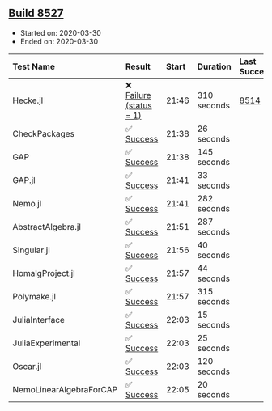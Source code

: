 ## [Build 8527](https://oscarci.mathematik.uni-kl.de/job/oscar/8527/)

* Started on: 2020-03-30
* Ended on: 2020-03-30

| Test Name    | Result | Start | Duration | Last Success | First Failure |
|:-------------|:-------|:------|:---------|:-------------|:--------------|
| Hecke.jl | ❌ [Failure (status = 1)](https://oscarci.mathematik.uni-kl.de/job/oscar/8527/artifact/logs/build-8527/Hecke.jl.log) | 21:46 | 310 seconds | [8514](https://oscarci.mathematik.uni-kl.de/job/oscar/8514/) | [8515](https://oscarci.mathematik.uni-kl.de/job/oscar/8515/) |
| CheckPackages | ✅ [Success](https://oscarci.mathematik.uni-kl.de/job/oscar/8527/artifact/logs/build-8527/CheckPackages.log) | 21:38 | 26 seconds |  |  |
| GAP | ✅ [Success](https://oscarci.mathematik.uni-kl.de/job/oscar/8527/artifact/logs/build-8527/GAP.log) | 21:38 | 145 seconds |  |  |
| GAP.jl | ✅ [Success](https://oscarci.mathematik.uni-kl.de/job/oscar/8527/artifact/logs/build-8527/GAP.jl.log) | 21:41 | 33 seconds |  |  |
| Nemo.jl | ✅ [Success](https://oscarci.mathematik.uni-kl.de/job/oscar/8527/artifact/logs/build-8527/Nemo.jl.log) | 21:41 | 282 seconds |  |  |
| AbstractAlgebra.jl | ✅ [Success](https://oscarci.mathematik.uni-kl.de/job/oscar/8527/artifact/logs/build-8527/AbstractAlgebra.jl.log) | 21:51 | 287 seconds |  |  |
| Singular.jl | ✅ [Success](https://oscarci.mathematik.uni-kl.de/job/oscar/8527/artifact/logs/build-8527/Singular.jl.log) | 21:56 | 40 seconds |  |  |
| HomalgProject.jl | ✅ [Success](https://oscarci.mathematik.uni-kl.de/job/oscar/8527/artifact/logs/build-8527/HomalgProject.jl.log) | 21:57 | 44 seconds |  |  |
| Polymake.jl | ✅ [Success](https://oscarci.mathematik.uni-kl.de/job/oscar/8527/artifact/logs/build-8527/Polymake.jl.log) | 21:57 | 315 seconds |  |  |
| JuliaInterface | ✅ [Success](https://oscarci.mathematik.uni-kl.de/job/oscar/8527/artifact/logs/build-8527/JuliaInterface.log) | 22:03 | 15 seconds |  |  |
| JuliaExperimental | ✅ [Success](https://oscarci.mathematik.uni-kl.de/job/oscar/8527/artifact/logs/build-8527/JuliaExperimental.log) | 22:03 | 25 seconds |  |  |
| Oscar.jl | ✅ [Success](https://oscarci.mathematik.uni-kl.de/job/oscar/8527/artifact/logs/build-8527/Oscar.jl.log) | 22:03 | 120 seconds |  |  |
| NemoLinearAlgebraForCAP | ✅ [Success](https://oscarci.mathematik.uni-kl.de/job/oscar/8527/artifact/logs/build-8527/NemoLinearAlgebraForCAP.log) | 22:05 | 20 seconds |  |  |
